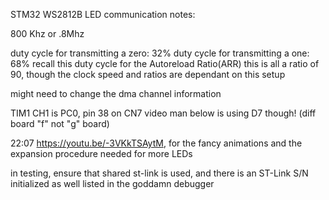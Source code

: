 STM32 WS2812B LED communication notes:

800 Khz
or .8Mhz

duty cycle for transmitting a zero: 32%
duty cycle for transmitting a one: 68%
	recall this duty cycle for the Autoreload Ratio(ARR)
  this is all a ratio of 90, though the clock speed and ratios are dependant on this setup
  
might need to change the dma channel information

TIM1 CH1 is PC0, pin 38 on CN7
	video man below is using D7 though! (diff board "f" not "g" board)

22:07 https://youtu.be/-3VKkTSAytM, for the fancy animations and the expansion procedure needed for more LEDs

in testing, ensure that shared st-link is used, and there is an ST-Link S/N initialized as well listed in the goddamn debugger
